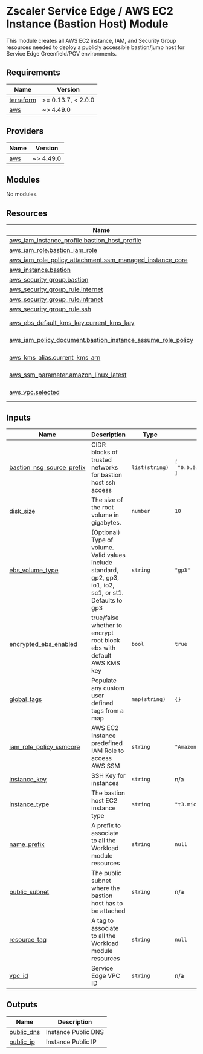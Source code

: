 # Zscaler Service Edge / AWS EC2 Instance (Bastion Host) Module

This module creates all AWS EC2 instance, IAM, and Security Group resources needed to deploy a publicly accessible bastion/jump host for Service Edge Greenfield/POV environments.

<!-- BEGINNING OF PRE-COMMIT-TERRAFORM DOCS HOOK -->
## Requirements

| Name | Version |
|------|---------|
| <a name="requirement_terraform"></a> [terraform](#requirement\_terraform) | >= 0.13.7, < 2.0.0 |
| <a name="requirement_aws"></a> [aws](#requirement\_aws) | ~> 4.49.0 |

## Providers

| Name | Version |
|------|---------|
| <a name="provider_aws"></a> [aws](#provider\_aws) | ~> 4.49.0 |

## Modules

No modules.

## Resources

| Name | Type |
|------|------|
| [aws_iam_instance_profile.bastion_host_profile](https://registry.terraform.io/providers/hashicorp/aws/latest/docs/resources/iam_instance_profile) | resource |
| [aws_iam_role.bastion_iam_role](https://registry.terraform.io/providers/hashicorp/aws/latest/docs/resources/iam_role) | resource |
| [aws_iam_role_policy_attachment.ssm_managed_instance_core](https://registry.terraform.io/providers/hashicorp/aws/latest/docs/resources/iam_role_policy_attachment) | resource |
| [aws_instance.bastion](https://registry.terraform.io/providers/hashicorp/aws/latest/docs/resources/instance) | resource |
| [aws_security_group.bastion](https://registry.terraform.io/providers/hashicorp/aws/latest/docs/resources/security_group) | resource |
| [aws_security_group_rule.internet](https://registry.terraform.io/providers/hashicorp/aws/latest/docs/resources/security_group_rule) | resource |
| [aws_security_group_rule.intranet](https://registry.terraform.io/providers/hashicorp/aws/latest/docs/resources/security_group_rule) | resource |
| [aws_security_group_rule.ssh](https://registry.terraform.io/providers/hashicorp/aws/latest/docs/resources/security_group_rule) | resource |
| [aws_ebs_default_kms_key.current_kms_key](https://registry.terraform.io/providers/hashicorp/aws/latest/docs/data-sources/ebs_default_kms_key) | data source |
| [aws_iam_policy_document.bastion_instance_assume_role_policy](https://registry.terraform.io/providers/hashicorp/aws/latest/docs/data-sources/iam_policy_document) | data source |
| [aws_kms_alias.current_kms_arn](https://registry.terraform.io/providers/hashicorp/aws/latest/docs/data-sources/kms_alias) | data source |
| [aws_ssm_parameter.amazon_linux_latest](https://registry.terraform.io/providers/hashicorp/aws/latest/docs/data-sources/ssm_parameter) | data source |
| [aws_vpc.selected](https://registry.terraform.io/providers/hashicorp/aws/latest/docs/data-sources/vpc) | data source |

## Inputs

| Name | Description | Type | Default | Required |
|------|-------------|------|---------|:--------:|
| <a name="input_bastion_nsg_source_prefix"></a> [bastion\_nsg\_source\_prefix](#input\_bastion\_nsg\_source\_prefix) | CIDR blocks of trusted networks for bastion host ssh access | `list(string)` | <pre>[<br>  "0.0.0.0/0"<br>]</pre> | no |
| <a name="input_disk_size"></a> [disk\_size](#input\_disk\_size) | The size of the root volume in gigabytes. | `number` | `10` | no |
| <a name="input_ebs_volume_type"></a> [ebs\_volume\_type](#input\_ebs\_volume\_type) | (Optional) Type of volume. Valid values include standard, gp2, gp3, io1, io2, sc1, or st1. Defaults to gp3 | `string` | `"gp3"` | no |
| <a name="input_encrypted_ebs_enabled"></a> [encrypted\_ebs\_enabled](#input\_encrypted\_ebs\_enabled) | true/false whether to encrypt root block ebs with default AWS KMS key | `bool` | `true` | no |
| <a name="input_global_tags"></a> [global\_tags](#input\_global\_tags) | Populate any custom user defined tags from a map | `map(string)` | `{}` | no |
| <a name="input_iam_role_policy_ssmcore"></a> [iam\_role\_policy\_ssmcore](#input\_iam\_role\_policy\_ssmcore) | AWS EC2 Instance predefined IAM Role to access AWS SSM | `string` | `"AmazonSSMManagedInstanceCore"` | no |
| <a name="input_instance_key"></a> [instance\_key](#input\_instance\_key) | SSH Key for instances | `string` | n/a | yes |
| <a name="input_instance_type"></a> [instance\_type](#input\_instance\_type) | The bastion host EC2 instance type | `string` | `"t3.micro"` | no |
| <a name="input_name_prefix"></a> [name\_prefix](#input\_name\_prefix) | A prefix to associate to all the Workload module resources | `string` | `null` | no |
| <a name="input_public_subnet"></a> [public\_subnet](#input\_public\_subnet) | The public subnet where the bastion host has to be attached | `string` | n/a | yes |
| <a name="input_resource_tag"></a> [resource\_tag](#input\_resource\_tag) | A tag to associate to all the Workload module resources | `string` | `null` | no |
| <a name="input_vpc_id"></a> [vpc\_id](#input\_vpc\_id) | Service Edge VPC ID | `string` | n/a | yes |

## Outputs

| Name | Description |
|------|-------------|
| <a name="output_public_dns"></a> [public\_dns](#output\_public\_dns) | Instance Public DNS |
| <a name="output_public_ip"></a> [public\_ip](#output\_public\_ip) | Instance Public IP |
<!-- END OF PRE-COMMIT-TERRAFORM DOCS HOOK -->
